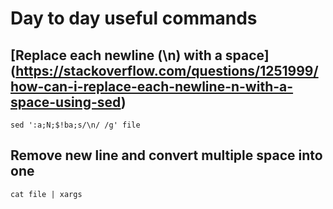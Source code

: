 # Day to day useful commands

## [Replace each newline (\n) with a space] (https://stackoverflow.com/questions/1251999/how-can-i-replace-each-newline-n-with-a-space-using-sed)
`sed ':a;N;$!ba;s/\n/ /g' file`

## Remove new line and convert multiple space into one
`cat file | xargs`
